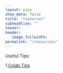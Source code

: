 ```yaml
---
layout: page
show_meta: false
title: "resources"
subheadline: ""
teaser: 
header:
   image_fullwidth: 
permalink: "/resources/"
---
```


Useful Tips:

1.[Colab Tips](../colab.md)
